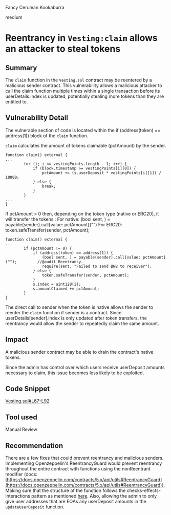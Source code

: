Fancy Cerulean Kookaburra

medium

# Reentrancy in `Vesting:claim` allows an attacker to steal tokens

## Summary

The `claim` function in the `Vesting.sol` contract may be reentered by a malicious sender contract. This vulnerability allows a malicious attacker to call the claim function multiple times within a single transaction before its userDetails.index is updated, potentially stealing more tokens than they are entitled to.

## Vulnerability Detail

The vulnerable section of code is located within the if (address(token) == address(1)) block of the `claim` function.

`claim` calculates the amount of tokens claimable (pctAmount) by the sender.

```solidity
function claim() external {
...
        for (i; i <= vestingPoints.length - 1; i++) {
            if (block.timestamp >= vestingPoints[i][0]) {
                pctAmount += (s.userDeposit * vestingPoints[i][1]) / 10000;
            } else {
                break;
            }
        }
...
}
```

If pctAmount > 0 then, depending on the token type (native or ERC20), it will transfer the tokens :
For native: (bool sent, ) = payable(sender).call{value: pctAmount}("")
For ERC20: token.safeTransfer(sender, pctAmount);

```solidity
function claim() external {
...
        if (pctAmount != 0) {
            if (address(token) == address(1)) {
                (bool sent, ) = payable(sender).call{value: pctAmount}("");         //@audit Reentrancy.
                require(sent, "Failed to send BNB to receiver");
            } else {
                token.safeTransfer(sender, pctAmount);
            }
            s.index = uint128(i);
            s.amountClaimed += pctAmount;
        }
}
```

The direct call to sender when the token is native allows the sender to reenter the `claim` function if sender is a contract. Since userDetails[sender].index is only updated after token transfers, the reentrancy would allow the sender to repeatedly claim the same amount.

## Impact

A malicious sender contract may be able to drain the contract's native tokens.

Since the admin has control over which users receive userDeposit amounts necessary to claim, this issue becomes less likely to be exploited.

## Code Snippet

[Vesting.sol#L67-L92](https://github.com/sherlock-audit/2024-03-zap-protocol/blob/main/zap-contracts-labs/contracts/Vesting.sol#L67-L92)

## Tool used

Manual Review

## Recommendation

There are a few fixes that could prevent reentrancy and malicious senders. Implementing Openzeppelin's ReentrancyGuard would prevent reentrancy throughout the entire contract with functions using the nonReentrant modifier (docs: [https://docs.openzeppelin.com/contracts/5.x/api/utils#ReentrancyGuard](https://docs.openzeppelin.com/contracts/5.x/api/utils#ReentrancyGuard)). Making sure that the structure of the function follows the checks-effects-interactions pattern as mentioned [here](https://docs.soliditylang.org/en/v0.6.11/security-considerations.html#re-entrancy). Also, allowing the admin to only give user addresses that are EOAs any userDeposit amounts in the `updateUserDeposit` function.